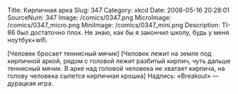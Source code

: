 Title: Кирпичная арка 
Slug: 347 
Category: xkcd 
Date: 2008-05-16 20:28:01 
SourceNum: 347 
Image: /comics/0347.png 
MicroImage: /comics/0347_micro.png 
MiniImage: /comics/0347_mini.png 
Description: TI-86 был достаточно плох. Не знаю, как бы я закончил школу, будь у меня ноутбук+wifi.
 

[Человек бросает теннисный мячик]
[Человек лежит на земле под кирпичной аркой, рядом с головой лежит разбитый кирпич, чуть дальше теннисный мячик. В арке над головой человека не хватает кирпича, на голову человека сыпется кирпичная крошка]
Надпись: «Breakout» — дурацкая игра.